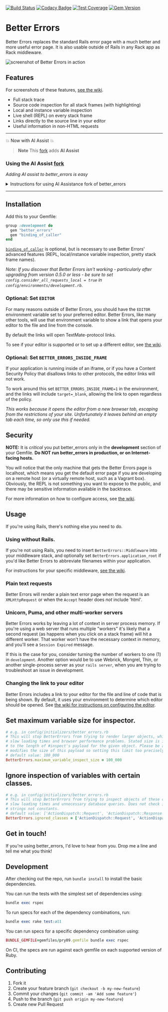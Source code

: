 [![Build Status](https://github.com/BetterErrors/better_errors/workflows/CI/badge.svg?event=push&branch=master)](https://github.com/BetterErrors/better_errors/actions?query=branch%3Amaster)
[![Codacy Badge](https://api.codacy.com/project/badge/Grade/6bc3e7d6118d47e6959b16690b815909)](https://www.codacy.com/app/BetterErrors/better_errors?utm_source=github.com&amp;utm_medium=referral&amp;utm_content=BetterErrors/better_errors&amp;utm_campaign=Badge_Grade)
[![Test Coverage](https://coveralls.io/repos/github/BetterErrors/better_errors/badge.svg?branch=master)](https://coveralls.io/github/BetterErrors/better_errors?branch=master)
[![Gem Version](https://img.shields.io/gem/v/better_errors.svg)](https://rubygems.org/gems/better_errors)

# Better Errors

Better Errors replaces the standard Rails error page with a much better and more useful error page. It is also usable outside of Rails in any Rack app as Rack middleware.

![screenshot of Better Errors in action](https://i.imgur.com/6zBGAAb.png)

## Features

For screenshots of these features, [see the wiki](https://github.com/BetterErrors/better_errors/wiki).

* Full stack trace
* Source code inspection for all stack frames (with highlighting)
* Local and instance variable inspection
* Live shell (REPL) on every stack frame
* Links directly to the source line in your editor
* Useful information in non-HTML requests

* * *

:boom: Now with AI Assist :boom:

> **Note**
> This [fork](https://github.com/rlogwood/better_errors_ai_assist.git) adds **AI Assist**
### Using the AI Assist [fork](https://github.com/rlogwood/better_errors_ai_assist.git) 

*Adding AI assist to better_errors is easy*
<details>
  <summary>Instructions for using AI Assistance fork of better_errors </summary>

> **NOTE**
> - Currently requires *Rails session* to store OpenAI API key
> - Other environments may be supported in the future.

#### 1. Create a OpenAI API KEY
To use the AI Assist feature you'll need an [OpenAI API key](https://platform.openai.com/docs/quickstart/add-your-api-key).

Use the **Rails** `session` hash to store the OpenAI API key. 
The following code snippet shows how to initialize the key 
in the `session` from the environment.
```ruby
    session['openai_api_key'] = ENV['OPENAI_API_KEY']
```

> **NOTE**
> If the OpenAI API key is not set in the session the AI Assist feature will not be available.
>

* * * 

#### 2. Setup a Python environment on your development machine
- After installing python make sure that the langchain and openai packages are installed:
```sh
    pip install langchain
    pip install openai
```
* * *
#### 3. Add the forked gem to your Gemfile

Update your Gemfile to reference the forked version of better_errors gem located
at https://github.com/rlogwood/better_errors_ai_assist.git

> NOTE: use the `ai_assist` branch of the repo (which is the default)

#### Gemfile changes
You can reference the forked gem locally by adding the following to your Gemfile:
```ruby 
gem "better_errors", path: File.expand_path('../better_errors_ai_assist', __dir__), :group => :development
gem "binding_of_caller", "~> 1.0", :group => :development
```
Alternatively you can also reference the forked gem directly from github:
```ruby
gem 'better_errors', git: 'https://github.com/rlogwood/better_errors_ai_assist.git', :branch => 'ai_assist', group: :development
````

### Screenshot examples of the AI assisted error analysis

<details>
<summary>Example 1</summary>

![Example 1](images/example1-ai-assist.png)
</details>

<details>
<summary>Example 2</summary>

![Example 1](images/example2-ai-assist-short.png)
</details>

>AI Assist added by 
>[Andrew Casarsa](https://github.com/acasarsa), 
>[Roman Khadka](https://github.com/romankhadka),
>[Richard Logwood](https://github.com/rlogwood),
>[Karandeep Singh](https://github.com/Kds888) 
> during the 2023 Rails Hackathon [Rails Quest Team-163](https://railshackathon.com/entries/69)
</details>

* * *

## Installation

Add this to your Gemfile:

```ruby
group :development do
  gem "better_errors"
  gem "binding_of_caller"
end
```

[`binding_of_caller`](https://github.com/banister/binding_of_caller) is optional, but is necessary to use Better Errors' advanced features (REPL, local/instance variable inspection, pretty stack frame names).

_Note: If you discover that Better Errors isn't working - particularly after upgrading from version 0.5.0 or less - be sure to set `config.consider_all_requests_local = true` in `config/environments/development.rb`._

### Optional: Set `EDITOR`

For many reasons outside of Better Errors, you should have the `EDITOR` environment variable set to your preferred
editor.
Better Errors, like many other tools, will use that environment variable to show a link that opens your
editor to the file and line from the console.

By default the links will open TextMate-protocol links.

To see if your editor is supported or to set up a different editor, see [the wiki](https://github.com/BetterErrors/better_errors/wiki/Link-to-your-editor).

### Optional: Set `BETTER_ERRORS_INSIDE_FRAME`

If your application is running inside of an iframe, or if you have a Content Security Policy that disallows links
to other protocols, the editor links will not work.

To work around this set `BETTER_ERRORS_INSIDE_FRAME=1` in the environment, and the links will include `target=_blank`,
allowing the link to open regardless of the policy.

_This works because it opens the editor from a new browser tab, escaping from the restrictions of your site._
_Unfortunately it leaves behind an empty tab each time, so only use this if needed._

## Security

**NOTE:** It is *critical* you put better\_errors only in the **development** section of your Gemfile.
**Do NOT run better_errors in production, or on Internet-facing hosts.**

You will notice that the only machine that gets the Better Errors page is localhost, which means you get the default error page if you are developing on a remote host (or a virtually remote host, such as a Vagrant box).
Obviously, the REPL is not something you want to expose to the public, and there may be sensitive information available in the backtrace.

For more information on how to configure access, see [the wiki](https://github.com/BetterErrors/better_errors/wiki/Allowing-access-to-the-console).

## Usage

If you're using Rails, there's nothing else you need to do.

### Using without Rails.

If you're not using Rails, you need to insert `BetterErrors::Middleware` into your middleware stack, and optionally set `BetterErrors.application_root` if you'd like Better Errors to abbreviate filenames within your application.

For instructions for your specific middleware, [see the wiki](https://github.com/BetterErrors/better_errors/wiki/Non-Rails-frameworks).

### Plain text requests

Better Errors will render a plain text error page  when the request is an
`XMLHttpRequest` or when the `Accept` header does *not* include 'html'.

### Unicorn, Puma, and other multi-worker servers

Better Errors works by leaving a lot of context in server process memory.
If you're using a web server that runs multiple "workers" it's likely that a second
request (as happens when you click on a stack frame) will hit a different
worker.
That worker won't have the necessary context in memory, and you'll see
a `Session Expired` message.

If this is the case for you, consider turning the number of workers to one (1)
in `development`. Another option would be to use Webrick, Mongrel, Thin,
or another single-process server as your `rails server`, when you are trying
to troubleshoot an issue in development.

### Changing the link to your editor

Better Errors includes a link to your editor for the file and line of code that is being shown.
By default, it uses your environment to determine which editor should be opened.
See [the wiki for instructions on configuring the editor](https://github.com/BetterErrors/better_errors/wiki/Link-to-your-editor).


## Set maximum variable size for inspector.

```ruby
# e.g. in config/initializers/better_errors.rb
# This will stop BetterErrors from trying to render larger objects, which can cause
# slow loading times and browser performance problems. Stated size is in characters and refers
# to the length of #inspect's payload for the given object. Please be aware that HTML escaping
# modifies the size of this payload so setting this limit too precisely is not recommended.  
# default value: 100_000
BetterErrors.maximum_variable_inspect_size = 100_000
```

## Ignore inspection of variables with certain classes.

```ruby
# e.g. in config/initializers/better_errors.rb
# This will stop BetterErrors from trying to inspect objects of these classes, which can cause
# slow loading times and unnecessary database queries. Does not check inheritance chain, use
# strings not constants.
# default value: ['ActionDispatch::Request', 'ActionDispatch::Response']
BetterErrors.ignored_classes = ['ActionDispatch::Request', 'ActionDispatch::Response']
```

## Get in touch!

If you're using better_errors, I'd love to hear from you. Drop me a line and tell me what you think!

## Development

After checking out the repo, run `bundle install` to install the basic dependencies.

You can run the tests with the simplest set of dependencies using:

```rb
bundle exec rspec
```

To run specs for each of the dependency combinations, run:

```rb
bundle exec rake test:all
```

You can run specs for a specific dependency combination using:

```rb
BUNDLE_GEMFILE=gemfiles/pry09.gemfile bundle exec rspec
```

On CI, the specs are run against each gemfile on each supported version of Ruby.

## Contributing

1. Fork it
2. Create your feature branch (`git checkout -b my-new-feature`)
3. Commit your changes (`git commit -am 'Add some feature'`)
4. Push to the branch (`git push origin my-new-feature`)
5. Create new Pull Request
